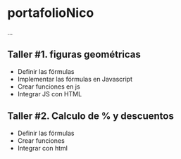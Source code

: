 # portafolioNico

...

## Taller #1. figuras geométricas

- Definir las fórmulas
- Implementar las fórmulas en Javascript
- Crear funciones en js
- Integrar JS con HTML

## Taller #2. Calculo de % y descuentos
- Definir las fórmulas
- Crear funciones
- Integrar con html

